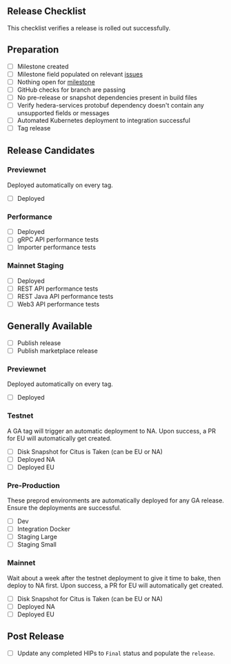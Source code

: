 ## Release Checklist

This checklist verifies a release is rolled out successfully.

## Preparation

- [ ] Milestone created
- [ ] Milestone field populated on relevant [issues](https://github.com/hashgraph/hedera-mirror-node/issues?q=is%3Aclosed+no%3Amilestone+sort%3Aupdated-desc)
- [ ] Nothing open for [milestone](https://github.com/hashgraph/hedera-mirror-node/issues?q=is%3Aopen+sort%3Aupdated-desc+milestone%3A0.105.0)
- [ ] GitHub checks for branch are passing
- [ ] No pre-release or snapshot dependencies present in build files
- [ ] Verify hedera-services protobuf dependency doesn't contain any unsupported fields or messages
- [ ] Automated Kubernetes deployment to integration successful
- [ ] Tag release

## Release Candidates

### Previewnet

Deployed automatically on every tag.

- [ ] Deployed

### Performance

- [ ] Deployed
- [ ] gRPC API performance tests
- [ ] Importer performance tests

### Mainnet Staging

- [ ] Deployed
- [ ] REST API performance tests
- [ ] REST Java API performance tests
- [ ] Web3 API performance tests

## Generally Available

- [ ] Publish release
- [ ] Publish marketplace release

### Previewnet

Deployed automatically on every tag.

- [ ] Deployed

### Testnet

A GA tag will trigger an automatic deployment to NA. Upon success, a PR for EU will automatically get created.

- [ ] Disk Snapshot for Citus is Taken (can be EU or NA)
- [ ] Deployed NA
- [ ] Deployed EU

### Pre-Production

These preprod environments are automatically deployed for any GA release. Ensure the deployments are successful.

- [ ] Dev
- [ ] Integration Docker
- [ ] Staging Large
- [ ] Staging Small

### Mainnet

Wait about a week after the testnet deployment to give it time to bake, then deploy to NA first. Upon success, a PR for
EU will automatically get created.

- [ ] Disk Snapshot for Citus is Taken (can be EU or NA)
- [ ] Deployed NA
- [ ] Deployed EU

## Post Release

- [ ] Update any completed HIPs to `Final` status and populate the `release`.
